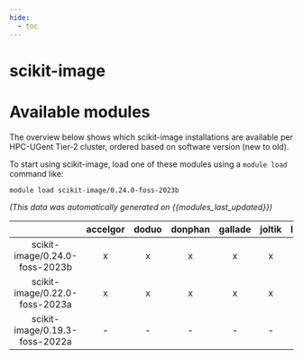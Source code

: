 ```yaml
---
hide:
  - toc
---
```


scikit-image
============

# Available modules


The overview below shows which scikit-image installations are available per HPC-UGent Tier-2 cluster, ordered based on software version (new to old).

To start using scikit-image, load one of these modules using a `module load` command like:

```shell
module load scikit-image/0.24.0-foss-2023b
```

*(This data was automatically generated on {{modules_last_updated}})*

| |accelgor|doduo|donphan|gallade|joltik|litleo|shinx|
| :---: | :---: | :---: | :---: | :---: | :---: | :---: | :---: |
|scikit-image/0.24.0-foss-2023b|x|x|x|x|x|x|x|
|scikit-image/0.22.0-foss-2023a|x|x|x|x|x|x|x|
|scikit-image/0.19.3-foss-2022a|-|-|-|-|-|x|x|
